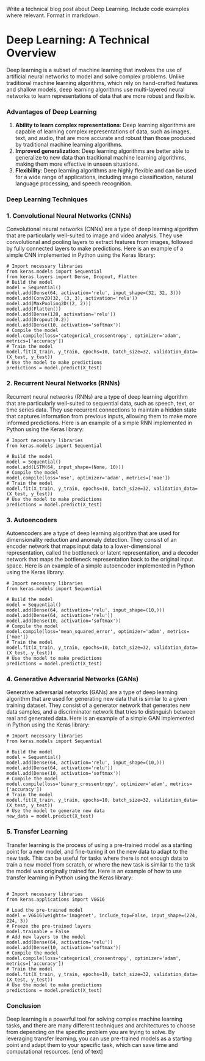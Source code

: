  Write a technical blog post about Deep Learning. Include code examples where relevant. Format in markdown.

# Deep Learning: A Technical Overview

Deep learning is a subset of machine learning that involves the use of artificial neural networks to model and solve complex problems. Unlike traditional machine learning algorithms, which rely on hand-crafted features and shallow models, deep learning algorithms use multi-layered neural networks to learn representations of data that are more robust and flexible.
### Advantages of Deep Learning

1. **Ability to learn complex representations**: Deep learning algorithms are capable of learning complex representations of data, such as images, text, and audio, that are more accurate and robust than those produced by traditional machine learning algorithms.
2. **Improved generalization**: Deep learning algorithms are better able to generalize to new data than traditional machine learning algorithms, making them more effective in unseen situations.
3. **Flexibility**: Deep learning algorithms are highly flexible and can be used for a wide range of applications, including image classification, natural language processing, and speech recognition.
### Deep Learning Techniques

### 1. Convolutional Neural Networks (CNNs)

Convolutional neural networks (CNNs) are a type of deep learning algorithm that are particularly well-suited to image and video analysis. They use convolutional and pooling layers to extract features from images, followed by fully connected layers to make predictions.
Here is an example of a simple CNN implemented in Python using the Keras library:
```
# Import necessary libraries
from keras.models import Sequential
from keras.layers import Dense, Dropout, Flatten
# Build the model
model = Sequential()
model.add(Dense(64, activation='relu', input_shape=(32, 32, 3)))
model.add(Conv2D(32, (3, 3), activation='relu'))
model.add(MaxPooling2D((2, 2)))
model.add(Flatten())
model.add(Dense(128, activation='relu'))
model.add(Dropout(0.2))
model.add(Dense(10, activation='softmax'))
# Compile the model
model.compile(loss='categorical_crossentropy', optimizer='adam', metrics=['accuracy'])
# Train the model
model.fit(X_train, y_train, epochs=10, batch_size=32, validation_data=(X_test, y_test))
# Use the model to make predictions
predictions = model.predict(X_test)
```
### 2. Recurrent Neural Networks (RNNs)

Recurrent neural networks (RNNs) are a type of deep learning algorithm that are particularly well-suited to sequential data, such as speech, text, or time series data. They use recurrent connections to maintain a hidden state that captures information from previous inputs, allowing them to make more informed predictions.
Here is an example of a simple RNN implemented in Python using the Keras library:
```
# Import necessary libraries
from keras.models import Sequential

# Build the model
model = Sequential()
model.add(LSTM(64, input_shape=(None, 10)))
# Compile the model
model.compile(loss='mse', optimizer='adam', metrics=['mae'])
# Train the model
model.fit(X_train, y_train, epochs=10, batch_size=32, validation_data=(X_test, y_test))
# Use the model to make predictions
predictions = model.predict(X_test)
```
### 3. Autoencoders

Autoencoders are a type of deep learning algorithm that are used for dimensionality reduction and anomaly detection. They consist of an encoder network that maps input data to a lower-dimensional representation, called the bottleneck or latent representation, and a decoder network that maps the bottleneck representation back to the original input space.
Here is an example of a simple autoencoder implemented in Python using the Keras library:
```
# Import necessary libraries
from keras.models import Sequential

# Build the model
model = Sequential()
model.add(Dense(64, activation='relu', input_shape=(10,)))
model.add(Dense(64, activation='relu'))
model.add(Dense(10, activation='softmax'))
# Compile the model
model.compile(loss='mean_squared_error', optimizer='adam', metrics=['mae'])
# Train the model
model.fit(X_train, y_train, epochs=10, batch_size=32, validation_data=(X_test, y_test))
# Use the model to make predictions
predictions = model.predict(X_test)
```

### 4. Generative Adversarial Networks (GANs)

Generative adversarial networks (GANs) are a type of deep learning algorithm that are used for generating new data that is similar to a given training dataset. They consist of a generator network that generates new data samples, and a discriminator network that tries to distinguish between real and generated data.
Here is an example of a simple GAN implemented in Python using the Keras library:
```
# Import necessary libraries
from keras.models import Sequential

# Build the model
model = Sequential()
model.add(Dense(64, activation='relu', input_shape=(10,)))
model.add(Dense(64, activation='relu'))
model.add(Dense(10, activation='softmax'))
# Compile the model
model.compile(loss='binary_crossentropy', optimizer='adam', metrics=['accuracy'])
# Train the model
model.fit(X_train, y_train, epochs=10, batch_size=32, validation_data=(X_test, y_test))
# Use the model to generate new data
new_data = model.predict(X_test)
```

### 5. Transfer Learning


Transfer learning is the process of using a pre-trained model as a starting point for a new model, and fine-tuning it on the new data to adapt to the new task. This can be useful for tasks where there is not enough data to train a new model from scratch, or where the new task is similar to the task the model was originally trained for.
Here is an example of how to use transfer learning in Python using the Keras library:
```

# Import necessary libraries
from keras.applications import VGG16

# Load the pre-trained model
model = VGG16(weights='imagenet', include_top=False, input_shape=(224, 224, 3))
# Freeze the pre-trained layers
model.trainable = False
# Add new layers to the model
model.add(Dense(64, activation='relu'))
model.add(Dense(10, activation='softmax'))
# Compile the model
model.compile(loss='categorical_crossentropy', optimizer='adam', metrics=['accuracy'])
# Train the model
model.fit(X_train, y_train, epochs=10, batch_size=32, validation_data=(X_test, y_test))
# Use the model to make predictions
predictions = model.predict(X_test)
```


### Conclusion

Deep learning is a powerful tool for solving complex machine learning tasks, and there are many different techniques and architectures to choose from depending on the specific problem you are trying to solve. By leveraging transfer learning, you can use pre-trained models as a starting point and adapt them to your specific task, which can save time and computational resources. [end of text]


